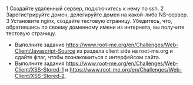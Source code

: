 1 Создайте удаленный сервер, подключитесь к нему по ssh.
2 Зарегистрируйте домен, делегируйте домен на какой-либо NS-сервер.
3 Установите nginx, создайте тестовую страницу. Убедитесь, что, обратившись по своему доменному имени из интернета, вы получите тестовую страницу.


* Выполните задание https://www.root-me.org/en/Challenges/Web-Client/Javascript-Source из раздела client side на root-me.org и сдайте флаг, чтобы познакомиться с интерфейсом сайта.
* Выполните задания https://www.root-me.org/en/Challenges/Web-Client/XSS-Stored-1 и https://www.root-me.org/en/Challenges/Web-Client/XSS-Stored-2.